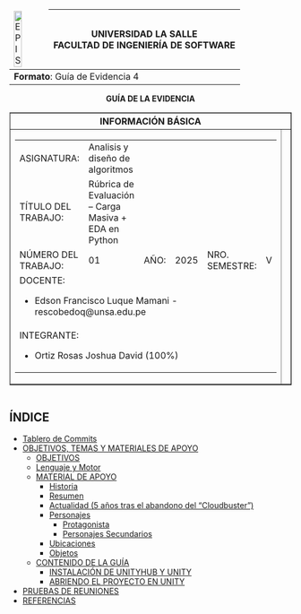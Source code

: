 <table align="center">
    <thead>
        <tr>
            <td><img src="https://1.bp.blogspot.com/-3wALNMake70/XK-07VtIngI/AAAAAAABOrY/n3X_ZJV5fGEpTs8ppMQvKk_yic7BfyBYQCLcBGAs/s1600/universidad-la-salle-logo.jpg?raw=true" alt="EPIS" style="width:50%; height:auto"/></td>
            <th>
                <span style="font-weight:bold;">UNIVERSIDAD LA SALLE</span><br />
                <span style="font-weight:bold;">FACULTAD DE INGENIERÍA DE SOFTWARE</span><br />
            </th>
        </tr>
    </thead>
    <tbody>
        <tr><td colspan="3"><span style="font-weight:bold;">Formato</span>: Guía de Evidencia 4</td></tr>
    </tbody>
</table>

<div align="center">
    <span style="font-weight:bold;">GUÍA DE LA EVIDENCIA</span><br />
</div>

<div>
    <table border="1" align="center">
        <thead>
            <tr><th colspan="3">INFORMACIÓN BÁSICA</th></tr>
        </thead>
        <tbody>
            <tr>
                <td colspan="2">
                    <table>
                        <tr><td>ASIGNATURA:</td><td>Analisis y diseño de algoritmos</td></tr>
                        <tr><td>TÍTULO DEL TRABAJO:</td><td>Rúbrica de Evaluación – Carga Masiva + EDA en Python</td></tr>
                        <tr>
                            <td>NÚMERO DEL TRABAJO:</td><td>01</td>
                            <td>AÑO:</td><td>2025</td>
                            <td>NRO. SEMESTRE:</td><td>V</td>
                        </tr>
                        <tr>
                            <td colspan="6">DOCENTE:
                                <ul>
                                    <li>Edson Francisco Luque Mamani - rescobedoq@unsa.edu.pe</li>
                                </ul>
                            </td>
                        </tr>
                        <tr>
                            <td colspan="6">INTEGRANTE:
                                <ul>
                                    <li>Ortiz Rosas Joshua David (100%)</li>
                                </ul>
                            </td>
                        </tr>
                    </table>
                </td>
                <td>
                    </table>
                    <table>
                </td>
            </tr>
        </tbody>
    </table>
</div>


## ÍNDICE

- [Tablero de Commits](#tablero-de-commits)
- [OBJETIVOS, TEMAS Y MATERIALES DE APOYO](#objetivos-temas-y-materiales-de-apoyo)
    - [OBJETIVOS](#objetivos)
    - [Lenguaje y Motor](#lenguaje-y-motor)
    - [MATERIAL DE APOYO](#material-de-apoyo)
        - [Historia](#historia)
        - [Resumen](#resumen)
        - [Actualidad (5 años tras el abandono del “Cloudbuster”)](#actualidad-5-años-tras-el-abandono-del-cloudbuster)
        - [Personajes](#personajes)
            - [Protagonista](#protagonista)
            - [Personajes Secundarios](#personajes-secundarios)
        - [Ubicaciones](#ubicaciones)
        - [Objetos](#objetos)
    - [CONTENIDO DE LA GUÍA](#contenido-de-la-guía)
        - [INSTALACIÓN DE UNITYHUB Y UNITY](#instalación-de-unityhub-y-unity)
        - [ABRIENDO EL PROYECTO EN UNITY](#abriendo-el-proyecto-en-unity)
- [PRUEBAS DE REUNIONES](#pruebas-de-reuniones)
- [REFERENCIAS](#referencias)
